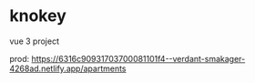 # knokey
vue 3 project

prod: https://6316c90931703700081101f4--verdant-smakager-4268ad.netlify.app/apartments
